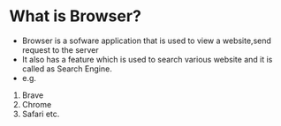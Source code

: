 # What is Browser?
- Browser is a sofware application that is used to view a website,send request to the server  
- It also has a feature which is used to search various website and it is called as Search Engine.
- e.g.  
1. Brave
2. Chrome
3. Safari etc.  


